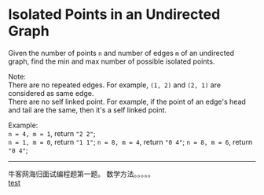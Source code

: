 # Isolated Points in an Undirected Graph

Given the number of points `n` and number of edges `m` of an undirected graph, find the min and max number of possible isolated points.

Note:  
There are no repeated edges. For example, `(1, 2)` and `(2, 1)` are considered as same edge.  
There are no self linked point. For example, if the point of an edge's head and tail are the same, then it's a self linked point.

Example:  
`n = 4, m = 1`, return `"2 2"`;  
`n = 1, m = 0`, return `"1 1"`;
`n = 8, m = 4`, return `"0 4"`;
`n = 8, m = 6`, return `"0 4"`;

---
牛客网海归面试编程题第一题。
数学方法。。。。。  
[test](./1.png)  
